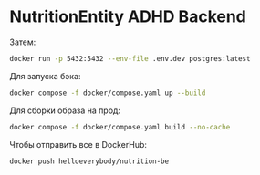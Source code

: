 # NutritionEntity ADHD Backend

Затем:
```bash 
docker run -p 5432:5432 --env-file .env.dev postgres:latest
```

Для запуска бэка:

```bash 
docker compose -f docker/compose.yaml up --build
```

Для сборки образа на прод:

```bash 
docker compose -f docker/compose.yaml build --no-cache
```

Чтобы отправить все в DockerHub:

```bash 
docker push helloeverybody/nutrition-be
```